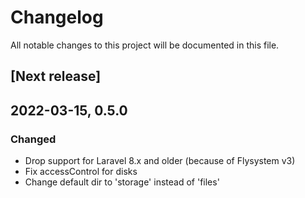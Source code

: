 # Changelog

All notable changes to this project will be documented in this file.

[Next release]
--------------

2022-03-15, 0.5.0
------------------

### Changed
 - Drop support for Laravel 8.x and older (because of Flysystem v3)
 - Fix accessControl for disks
 - Change default dir to 'storage' instead of 'files'
